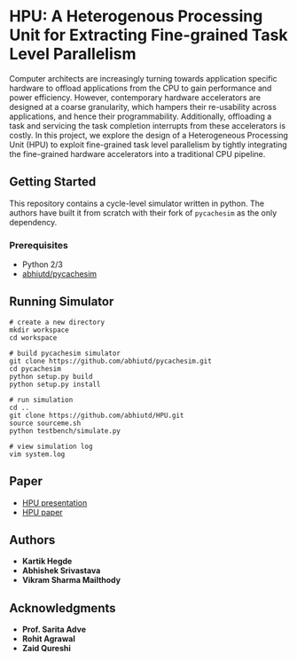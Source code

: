 # HPU: A Heterogenous Processing Unit for Extracting Fine-grained Task Level Parallelism


Computer architects are increasingly turning towards application specific hardware to offload applications from the CPU to gain performance and power efficiency. However, contemporary hardware accelerators are designed at a coarse granularity, which hampers their re-usability across applications, and hence their programmability. Additionally, offloading a task and servicing the task completion interrupts from these accelerators is costly. In this project, we explore the design of a Heterogeneous Processing Unit (HPU) to exploit fine-grained task level parallelism by tightly integrating the fine-grained hardware accelerators into a traditional CPU pipeline.

## Getting Started

This repository contains a cycle-level simulator written in python. The authors have built it from scratch with their fork of `pycachesim` as the only dependency.

### Prerequisites

* Python 2/3
* [abhiutd/pycachesim](https://github.com/abhiutd/pycachesim)


## Running Simulator
```
# create a new directory
mkdir workspace
cd workspace

# build pycachesim simulator
git clone https://github.com/abhiutd/pycachesim.git
cd pycachesim
python setup.py build
python setup.py install

# run simulation
cd ..
git clone https://github.com/abhiutd/HPU.git
source sourceme.sh
python testbench/simulate.py

# view simulation log
vim system.log
```

## Paper

* [HPU presentation](https://drive.google.com/file/d/1jCZyesPIkvGOQXVfBFvXxnnxtRne3rFo/view?usp=sharing)
* [HPU paper](https://drive.google.com/file/d/1VxmC-HLrOGRqOZLnNoo0JMxq-pZDfpzq/view?usp=sharing)

## Authors

* **Kartik Hegde**
* **Abhishek Srivastava**
* **Vikram Sharma Mailthody**


## Acknowledgments

* **Prof. Sarita Adve**
* **Rohit Agrawal**
* **Zaid Qureshi**

